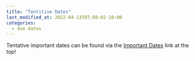 ```yaml
---
title: "Tentitive Dates"
last_modified_at: 2022-04-13T07:08:02-10:00
categories:
  - due dates
---
```

Tentative important dates can be found via the [Important Dates](./uci-2022/_pages/root/information/important-dates.md) link at the top!
